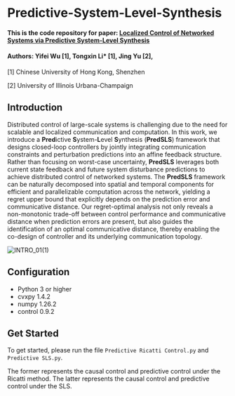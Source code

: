 # Predictive-System-Level-Synthesis 
#### This is the code repository for paper: [Localized Control of Networked Systems via Predictive System-Level Synthesis](https://)
#### Authors: Yifei Wu [1], Tongxin Li* [1], Jing Yu [2],

[1] Chinese University of Hong Kong, Shenzhen

[2] University of Illinois Urbana-Champaign
## Introduction
Distributed control of large-scale systems is challenging due to the need for scalable and localized communication and computation. In this work, we introduce a **Pred**ictive **S**ystem-**L**evel **S**ynthesis (**PredSLS**) framework that designs closed-loop controllers by jointly integrating communication constraints and perturbation predictions into an affine feedback structure. Rather than focusing on worst-case uncertainty, **PredSLS** leverages both current state feedback and future system disturbance predictions to achieve distributed control of networked systems.
The **PredSLS** framework can be naturally decomposed into spatial and temporal components for efficient and parallelizable computation across the network, yielding a regret upper bound that explicitly depends on the prediction error and communicative distance. Our regret-optimal analysis not only reveals a
non-monotonic trade-off between control performance and communicative distance when prediction errors are present, but also  guides the identification of an optimal communicative distance, thereby enabling the co-design of controller and its underlying communication topology.

![INTRO_01(1)](https://github.com/user-attachments/assets/0c84565e-1c7c-401d-b552-ffd5596fc35d)

## Configuration
<!--
We recommend using Python 3 (and pip3) or above. 
-->
* Python 3 or higher
* cvxpy 1.4.2
* numpy 1.26.2
* control 0.9.2

## Get Started
To get started, please run the file ``Predictive Ricatti Control.py`` and  ``Predictive SLS.py``.

The former represents the causal control and predictive control under the Ricatti method. The latter represents the causal control and predictive control under the SLS.
